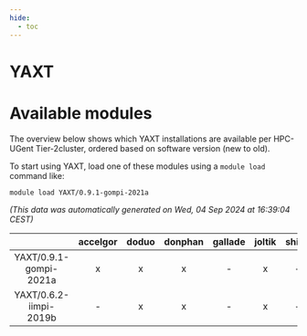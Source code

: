 ```yaml
---
hide:
  - toc
---
```


YAXT
====

# Available modules


The overview below shows which YAXT installations are available per HPC-UGent Tier-2cluster, ordered based on software version (new to old).

To start using YAXT, load one of these modules using a `module load` command like:

```shell
module load YAXT/0.9.1-gompi-2021a
```

*(This data was automatically generated on Wed, 04 Sep 2024 at 16:39:04 CEST)*  

| |accelgor|doduo|donphan|gallade|joltik|shinx|skitty|
| :---: | :---: | :---: | :---: | :---: | :---: | :---: | :---: |
|YAXT/0.9.1-gompi-2021a|x|x|x|-|x|-|x|
|YAXT/0.6.2-iimpi-2019b|-|x|x|-|x|-|x|
